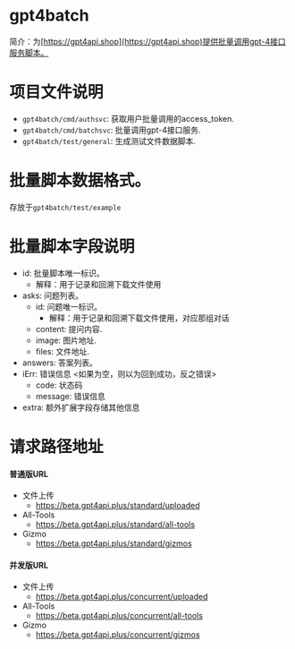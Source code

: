 # gpt4batch

简介：为[https://gpt4api.shop](https://gpt4api.shop)提供批量调用gpt-4接口服务脚本。

# 项目文件说明

- `gpt4batch/cmd/authsvc`: 获取用户批量调用的access_token.
- `gpt4batch/cmd/batchsvc`: 批量调用gpt-4接口服务.
- `gpt4batch/test/general`: 生成测试文件数据脚本.

# 批量脚本数据格式。
存放于`gpt4batch/test/example`

# 批量脚本字段说明
- id: 批量脚本唯一标识。
  - 解释：用于记录和回溯下载文件使用
- asks: 问题列表。
  - id: 问题唯一标识。
    - 解释：用于记录和回溯下载文件使用，对应那组对话
  - content: 提问内容.
  - image: 图片地址.
  - files: 文件地址.
- answers: 答案列表。
- iErr: 错误信息 <如果为空，则以为回到成功，反之错误>
  - code: 状态码
  - message: 错误信息
- extra: 额外扩展字段存储其他信息

# 请求路径地址

#### 普通版URL

- 文件上传
  - https://beta.gpt4api.plus/standard/uploaded
- All-Tools
  - https://beta.gpt4api.plus/standard/all-tools
- Gizmo
  - https://beta.gpt4api.plus/standard/gizmos

#### 并发版URL

- 文件上传
  - https://beta.gpt4api.plus/concurrent/uploaded
- All-Tools
  - https://beta.gpt4api.plus/concurrent/all-tools
- Gizmo
  - https://beta.gpt4api.plus/concurrent/gizmos

